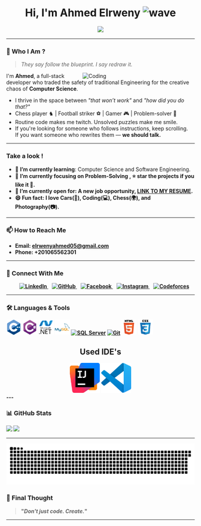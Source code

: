 <h1 align="center"><b>Hi, I'm Ahmed Elrweny</b> <img src="https://media.giphy.com/media/hvRJCLFzcasrR4ia7z/giphy.gif" width="35" alt="wave" /></h1>

<p align="center">
  <a href="https://github.com/DenverCoder1/readme-typing-svg">
    <img src="https://readme-typing-svg.herokuapp.com?font=Time+New+Roman&color=00FFFF&size=25&center=true&vCenter=true&width=600&height=100&lines=Assalamu+O+Alaikum+Warahmatullah..%E2%9D%A4%EF%B8%8F;Self-taught+Back-End+Developer;Computer+Science+Student;Chess+Player+%E2%99%9C;Active+Learner+%2F+Researcher;Always+Learning+New+Things+%F0%9F%92%AB">
  </a>
</p>

---

### 🧠 Who I Am ?

> *They say follow the blueprint. I say redraw it.*
> 
<img align="right" alt="Coding" width="300" src="https://i.pinimg.com/originals/81/17/8b/81178b47a8598f0c81c4799f2cdd4057.gif">



I'm **Ahmed**, a full-stack developer who traded the safety of traditional Engineering for the creative chaos of **Computer Science**.  

- I thrive in the space between *"that won’t work"* and *"how did you do that?"*
- Chess player ♞ | Football striker ⚽ | Gamer 🎮 | Problem-solver 🔧
- Routine code makes me twitch. Unsolved puzzles make me smile.
- If you're looking for someone who follows instructions, keep scrolling.  
  If you want someone who rewrites them — **we should talk.**

---
### Take a look !
<div align ="left">
        <ul>
            <li>🌱 <b>I’m currently learning</b>: Computer Science and Software Engineering.</li>
            <li>🎯 <b>I’m currently focusing on Problem-Solving , ⭐️ star the projects if you like it 🤩.</li>
            <li>🤔 <b>I’m currently open for</b>: A new job opportunity, <a href="https://drive.google.com/file/d/1gRcsgu9D3btCrtJ-gXWBK6tf-juL9pWW/view?usp=drive_link">LINK TO MY RESUME</a>.</li>
            <li>😄 <b>Fun fact</b>: I love Cars(🚗), Coding(💻), Chess(🌍), and Photography(📷).</li>
        </ul>
</div>

---

### 📫 How to Reach Me

- Email: **elrwenyahmed05@gmail.com**
- Phone: **+201065562301**
---

### 🔗 Connect With Me

<div align="center" class="icons-social" style="margin-left: 10px;">

  <!-- LinkedIn -->
  <a style="margin-left: 10px;" target="_blank" href="https://www.linkedin.com/in/ahmed-elrweny-3aa771292/">
    <img src="https://img.icons8.com/doodle/40/000000/linkedin--v2.png" alt="LinkedIn">
  </a>

  <!-- GitHub -->
  <a style="margin-left: 10px;" target="_blank" href="https://github.com/ahmedelrweny1">
    <img src="https://img.icons8.com/doodle/40/000000/github--v1.png" alt="GitHub">
  </a>

  <!-- Facebook -->
  <a style="margin-left: 10px;" target="_blank" href="https://www.facebook.com/ahmed.elrweny.673443">
    <img src="https://img.icons8.com/doodle/40/000000/facebook-new.png" alt="Facebook">
  </a>

  <!-- Instagram -->
  <a style="margin-left: 10px;" target="_blank" href="https://www.instagram.com/ahmed__elrweny_1/?__pwa=1">
    <img src="https://img.icons8.com/doodle/40/000000/instagram-new--v2.png" alt="Instagram">
  </a>

  <!-- Codeforces -->
  <a style="margin-left: 10px;" target="_blank" href="https://codeforces.com/profile/ahmedelrweny_1">
    <img src="https://raw.githubusercontent.com/rahuldkjain/github-profile-readme-generator/master/src/images/icons/Social/codeforces.svg" alt="Codeforces" height="40" width="40">
  </a>

</div>


---

### 🛠️ Languages & Tools

<p align="left">
  <a href="https://www.w3schools.com/cpp/" target="_blank"><img src="https://raw.githubusercontent.com/devicons/devicon/master/icons/cplusplus/cplusplus-original.svg" alt="C++" width="40" height="40"/></a>
  <a href="https://www.w3schools.com/cs/" target="_blank"><img src="https://raw.githubusercontent.com/devicons/devicon/master/icons/csharp/csharp-original.svg" alt="C#" width="40" height="40"/></a>
  <a href="https://dotnet.microsoft.com/" target="_blank"><img src="https://raw.githubusercontent.com/devicons/devicon/master/icons/dot-net/dot-net-original-wordmark.svg" alt=".NET" width="40" height="40"/></a>
  <a href="https://www.mysql.com/" target="_blank"><img src="https://raw.githubusercontent.com/devicons/devicon/master/icons/mysql/mysql-original-wordmark.svg" alt="MySQL" width="40" height="40"/></a>
  <a href="https://www.microsoft.com/en-us/sql-server" target="_blank"><img src="https://www.svgrepo.com/show/303229/microsoft-sql-server-logo.svg" alt="SQL Server" width="40" height="40"/></a>
  <a href="https://git-scm.com/" target="_blank"><img src="https://www.vectorlogo.zone/logos/git-scm/git-scm-icon.svg" alt="Git" width="40" height="40"/></a>
  <a href="https://www.w3schools.com/html/" target="_blank"><img src="https://raw.githubusercontent.com/devicons/devicon/master/icons/html5/html5-original-wordmark.svg" alt="HTML5" width="40" height="40"/></a>
  <a href="https://www.w3schools.com/css/" target="_blank"><img src="https://raw.githubusercontent.com/devicons/devicon/master/icons/css3/css3-original-wordmark.svg" alt="CSS3" width="40" height="40"/></a>
</p>
    <h2 align="center">Used IDE's</h2>
    <div align="center">
        <img src="https://github.com/devicons/devicon/blob/master/icons/intellij/intellij-original.svg" alt="Intellij" width="80">
        <img src="https://github.com/devicons/devicon/blob/master/icons/vscode/vscode-original.svg" alt="VsCode" width="80">
    </div>
---

### 📊 GitHub Stats

<img align="" height='130px' src="https://github-readme-stats.vercel.app/api?username=bhaveshlohana&hide_title=true&show_icons=true&include_all_commits=true&line_height=21&bg_color=0,EC6C6C,FFD479,FFFC79,73FA79&theme=graywhite" />  <img align="" height='130px' src="https://github-readme-stats.vercel.app/api/top-langs/?username=bhaveshlohana&hide_title=true&layout=compact&bg_color=0,73FA79,73FDFF,D783FF&theme=graywhite" />

---
![snake gif](https://github.com/TekyaygilFethi/TekyaygilFethi/blob/output/github-contribution-grid-snake.svg)

### 💬 Final Thought

> "*Don't just code. Create.*"

---

